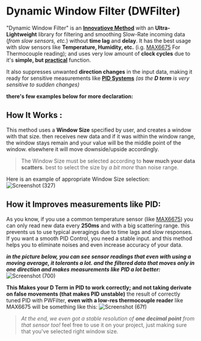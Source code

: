 # Dynamic Window Filter (DWFilter)
"Dynamic Window Filter" is an <ins>**Innovatiove Method**</ins> with an **Ultra-Lightweight** library for filtering and smoothing Slow-Rate incoming data (*from slow sensors, etc.*) without **time lag** and **delay**.
It has the best usage with slow sensors like **Temperature, Humidity, etc.** (i.g. <ins>MAX6675</ins> For Thermocouple reading); and uses very low amount of **clock cycles** due to it's **simple, but <ins>practical**</ins> function.

It also suppresses unwanted **direction changes** in the input data, making it ready for sensitive measurements like <ins>**PID Systems**</ins> *(as the **D term** is very sensitive to sudden changes)*

**there's few examples below for more declaration:**


## How It Works :
This method uses a **Window Size** specified by user, and creates a window with that size. then receives new data and if it was within the window range, the window stays remain and your value will be the middle point of the window. elsewhere it will move downside/upside accordingly.
> The Window Size must be selected according to **how much your data scatters**. best to select the size by *a bit more* than noise range.

Here is an example of appropriate Window Size selection:
![Screenshot (327)](https://github.com/user-attachments/assets/35326bae-d10e-4c69-9f86-7090400dcd15)

## How it Improves measurements like PID:
As you know, if you use a common temperature sensor (like <ins>MAX6675</ins>) you can only read new data every **250ms** and with a big scattering range. this prevents us to use typical averagings due to time lags and slow responses.
If you want a smooth PID Control, you need a stable input. and this method helps you to eliminate noises and even increase accuracy of your data.

***in the picture below, you can see sensor readings that even with using a moving average, it tolerants a lot. and the filtered data that moves only in one direction and makes measurements like PID a lot better:***
![Screenshot (700)](https://github.com/user-attachments/assets/7b8fa1b4-ed46-4338-a460-00bbd4ee7227)

**__This Makes your D Term in PID to work correctly; and not taking derivate on false movements (that makes PID unstable)__**
the result of correctly tuned PID with PWFilter, **even with a low-res thermocouple reader** like MAX6675 will be something like this:
![Screenshot (67f)](https://github.com/user-attachments/assets/03e7ab2d-6058-4120-9d7c-04bc3792c394)
> *At the end, we even got a stable resolution of **one decimal point** from that sensor too!* feel free to use it on your project, just making sure that you've selected right window size.

